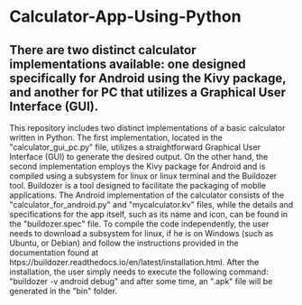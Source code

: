 # Calculator-App-Using-Python
## There are two distinct calculator implementations available: one designed specifically for Android using the Kivy package, and another for PC that utilizes a Graphical User Interface (GUI).

This repository includes two distinct implementations of a basic calculator written in Python. The first implementation, located in the "calculator_gui_pc.py" file, utilizes a straightforward Graphical User Interface (GUI) to generate the desired output. On the other hand, the second implementation employs the Kivy package for Android and is compiled using a subsystem for linux or linux terminal and the Buildozer tool. Buildozer is a tool designed to facilitate the packaging of mobile applications. The Android implementation of the calculator consists of the "calculator_for_android.py" and "mycalculator.kv" files, while the details and specifications for the app itself, such as its name and icon, can be found in the "buildozer.spec" file. To compile the code independently, the user needs to download a subsystem for linux, if he is on Windows (such as Ubuntu, or Debian) and follow the instructions provided in the documentation found at htps://buildozer.readthedocs.io/en/latest/installation.html. After the installation, the user simply needs to execute the following command: "buildozer -v android debug" and after some time, an ".apk" file will be generated in the "bin" folder.
